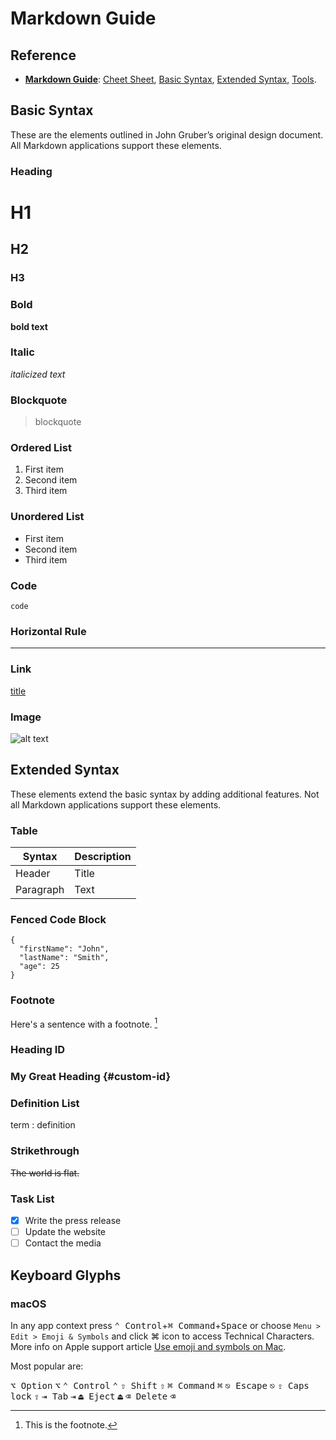 # Markdown Guide

## Reference
- **[Markdown Guide](https://www.markdownguide.org/)**: [Cheet Sheet](https://www.markdownguide.org/cheat-sheet/), [Basic Syntax](https://www.markdownguide.org/basic-syntax/), [Extended Syntax](https://www.markdownguide.org/extended-syntax/), [Tools](https://www.markdownguide.org/tools/).

## Basic Syntax

These are the elements outlined in John Gruber’s original design document. All Markdown applications support these elements.

### Heading

# H1
## H2
### H3

### Bold

**bold text**

### Italic

*italicized text*

### Blockquote

> blockquote

### Ordered List

1. First item
2. Second item
3. Third item

### Unordered List

- First item
- Second item
- Third item

### Code

`code`

### Horizontal Rule

---

### Link

[title](https://www.example.com)

### Image

![alt text](image.jpg)

## Extended Syntax

These elements extend the basic syntax by adding additional features. Not all Markdown applications support these elements.

### Table

| Syntax | Description |
| ----------- | ----------- |
| Header | Title |
| Paragraph | Text |

### Fenced Code Block

```
{
  "firstName": "John",
  "lastName": "Smith",
  "age": 25
}
```

### Footnote

Here's a sentence with a footnote. [^1]

[^1]: This is the footnote.

### Heading ID

### My Great Heading {#custom-id}

### Definition List

term
: definition

### Strikethrough

~~The world is flat.~~

### Task List

- [x] Write the press release
- [ ] Update the website
- [ ] Contact the media

## Keyboard Glyphs
### macOS
In any app context press <kbd>⌃ Control</kbd>+<kbd>⌘ Command</kbd>+<kbd>Space</kbd> or choose `Menu > Edit > Emoji & Symbols` and click ⌘ icon to access Technical Characters. More info on Apple support article [Use emoji and symbols on Mac](https://support.apple.com/guide/mac-help/use-emoji-and-symbols-on-mac-mchlp1560/mac).

Most popular are:

<kbd>⌥ Option</kbd> <kbd>⌥</kbd>
<kbd>⌃ Control</kbd> <kbd>⌃</kbd>
<kbd>⇧ Shift</kbd> <kbd>⇧</kbd>
<kbd>⌘ Command</kbd> <kbd>⌘</kbd>
<kbd>⎋ Escape</kbd> <kbd>⎋</kbd>
<kbd>⇪ Caps lock</kbd> <kbd>⇪</kbd>
<kbd>⇥ Tab</kbd> <kbd>⇥</kbd>
<kbd>⏏︎ Eject</kbd> <kbd>⏏︎</kbd>
<kbd>⌫ Delete</kbd> <kbd>⌫</kbd>
